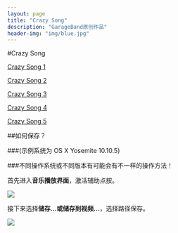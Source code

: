 ```yaml
---
layout: page
title: "Crazy Song"
description: "GarageBand原创作品"
header-img: "img/blue.jpg"
---
```


#Crazy Song

[Crazy Song 1](http://www.computereric.xyz/cache/files/crazysong1.mp3)

[Crazy Song 2](http://www.computereric.xyz/cache/files/crazysong2.mp3)

[Crazy Song 3](http://www.computereric.xyz/cache/files/crazysong3.mp3)

[Crazy Song 4](http://www.computereric.xyz/cache/files/crazysong4.mp3)

[Crazy Song 5](http://www.computereric.xyz/cache/files/crazysong5.mp3)

##如何保存？
 
###(示例系统为 OS X Yosemite 10.10.5)

###不同操作系统或不同版本有可能会有不一样的操作方法！

首先进入**音乐播放界面**，激活辅助点按。

![](http://www.computereric.xyz/cache/img/crazysongsave1.png)

接下来选择**储存…**或**储存到视频…**，选择路径保存。

![](http://www.computereric.xyz/cache/img/crazysongsave2.png)